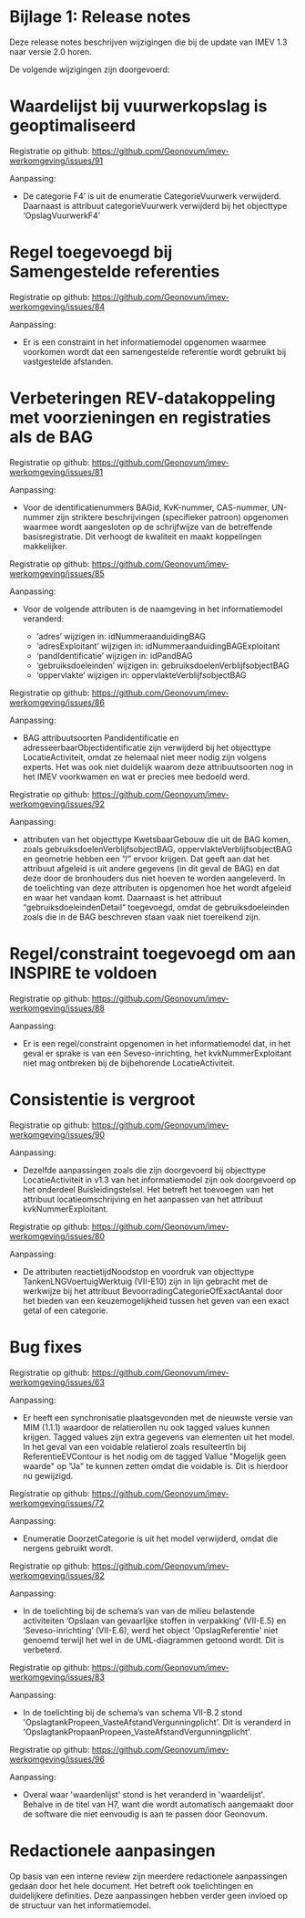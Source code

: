 Bijlage 1: Release notes
=========

Deze release notes beschrijven wijzigingen die bij de update van IMEV 1.3 naar versie 2.0 horen.



De volgende wijzigingen zijn doorgevoerd:

# Waardelijst bij vuurwerkopslag is geoptimaliseerd

Registratie op github: https://github.com/Geonovum/imev-werkomgeving/issues/91

Aanpassing:
- De categorie F4’ is uit de enumeratie CategorieVuurwerk verwijderd. Daarnaast is attribuut categorieVuurwerk verwijderd bij het objecttype ‘OpslagVuurwerkF4’

# Regel toegevoegd bij Samengestelde referenties

Registratie op github: https://github.com/Geonovum/imev-werkomgeving/issues/84 

Aanpassing:
- Er is een constraint in het informatiemodel opgenomen waarmee voorkomen wordt dat een samengestelde referentie wordt gebruikt bij vastgestelde afstanden.

# Verbeteringen REV-datakoppeling met voorzieningen en registraties als de BAG

Registratie op github: https://github.com/Geonovum/imev-werkomgeving/issues/81

Aanpassing:
- Voor de identificatienummers BAGid, KvK-nummer, CAS-nummer, UN-nummer zijn striktere beschrijvingen (specifieker patroon) opgenomen waarmee wordt aangesloten op de schrijfwijze van de betreffende basisregistratie.
Dit verhoogt de kwaliteit en maakt koppelingen makkelijker.

Registratie op github: https://github.com/Geonovum/imev-werkomgeving/issues/85

Aanpassing:
- Voor de volgende attributen is de naamgeving in het informatiemodel veranderd:
  
    - ‘adres’ wijzigen in: idNummeraanduidingBAG
    - ‘adresExploitant’ wijzigen in: idNummeraanduidingBAGExploitant
    - ‘pandIdentificatie’ wijzigen in: idPandBAG
    - ‘gebruiksdoeleinden’ wijzigen in: gebruiksdoelenVerblijfsobjectBAG
    - ‘oppervlakte’ wijzigen in: oppervlakteVerblijfsobjectBAG

Registratie op github: https://github.com/Geonovum/imev-werkomgeving/issues/86

Aanpassing:
- BAG attribuutsoorten Pandidentificatie en adresseerbaarObjectidentificatie zijn verwijderd bij het objecttype LocatieActiviteit, omdat ze helemaal niet meer nodig zijn volgens experts. 
Het was ook niet duidelijk waarom deze attribuutsoorten nog in het IMEV voorkwamen en wat er precies mee bedoeld werd.

Registratie op github: https://github.com/Geonovum/imev-werkomgeving/issues/92

Aanpassing:
- attributen van het objecttype KwetsbaarGebouw die uit de BAG komen, zoals gebruiksdoelenVerblijfsobjectBAG, oppervlakteVerblijfsobjectBAG en geometrie hebben een “/” ervoor krijgen. 
Dat geeft aan dat het attribuut afgeleid is uit andere gegevens (in dit geval de BAG) en dat deze door de bronhouders dus niet hoeven te worden aangeleverd.
In de toelichting van deze attributen is opgenomen hoe het wordt afgeleid en waar het vandaan komt. 
Daarnaast is het attribuut “gebruiksdoeleindenDetail“ toegevoegd, omdat de gebruiksdoeleinden zoals die in de BAG beschreven staan vaak niet toereikend zijn.

# Regel/constraint toegevoegd om aan INSPIRE te voldoen

Registratie op github: https://github.com/Geonovum/imev-werkomgeving/issues/88

Aanpassing:
- Er is een regel/constraint opgenomen in het informatiemodel dat, in het geval er sprake is van een Seveso-inrichting, het kvkNummerExploitant niet mag ontbreken bij de bijbehorende LocatieActiviteit. 

# Consistentie is vergroot

Registratie op github: https://github.com/Geonovum/imev-werkomgeving/issues/90

Aanpassing:
- Dezelfde aanpassingen zoals die zijn doorgevoerd bij objecttype LocatieActiviteit in v1.3 van het informatiemodel zijn ook doorgevoerd op het onderdeel Buisleidingstelsel. Het betreft het toevoegen van het attribuut locatieomschrijving en het aanpassen van het attribuut kvkNummerExploitant. 

Registratie op github: https://github.com/Geonovum/imev-werkomgeving/issues/80

Aanpassing:
- De attributen reactietijdNoodstop en voordruk van objecttype TankenLNGVoertuigWerktuig (VII-E10) zijn in lijn gebracht met de werkwijze bij het attribuut BevoorradingCategorieOfExactAantal door het bieden van een keuzemogelijkheid tussen het geven van een exact getal of een categorie. 

# Bug fixes

Registratie op github: https://github.com/Geonovum/imev-werkomgeving/issues/63

Aanpassing:
- Er heeft een synchronisatie plaatsgevonden met de nieuwste versie van MIM (1.1.1) waardoor de relatierollen nu ook tagged values kunnen krijgen. Tagged values zijn extra gegevens van elementen uit het model.
In het geval van een voidable relatierol zoals resulteertIn bij ReferentieEVContour is het nodig om de tagged Vallue "Mogelijk geen waarde" op "Ja" te kunnen zetten omdat die voidable is. Dit is hierdoor nu gewijzigd.

Registratie op github: https://github.com/Geonovum/imev-werkomgeving/issues/72

Aanpassing:
- Enumeratie DoorzetCategorie is uit het model verwijderd, omdat die nergens gebruikt wordt.

Registratie op github: https://github.com/Geonovum/imev-werkomgeving/issues/82

Aanpassing:
- In de toelichting bij de schema’s van van de milieu belastende activiteiten ‘Opslaan van gevaarlijke stoffen in verpakking’ (VII-E.5) en ‘Seveso-inrichting’ (VII-E.6), werd het object 'OpslagReferentie' niet genoemd terwijl het wel in de UML-diagrammen getoond wordt. Dit is verbeterd.

Registratie op github: https://github.com/Geonovum/imev-werkomgeving/issues/83

Aanpassing:
- In de toelichting bij de schema’s van schema VII-B.2 stond 'OpslagtankPropeen_VasteAfstandVergunningplicht'.
Dit is veranderd in 'OpslagtankPropaanPropeen_VasteAfstandVergunningplicht'.

Registratie op github: https://github.com/Geonovum/imev-werkomgeving/issues/96

Aanpassing:
- Overal waar 'waardenlijst' stond is het veranderd in 'waardelijst'. Behalve in de titel van H7, want die wordt automatisch aangemaakt door de software die niet eenvoudig is aan te passen door Geonovum.

# Redactionele aanpasingen

Op basis van een interne review zijn meerdere redactionele aanpassingen gedaan door het hele document. Het betreft ook toelichtingen en duidelijkere definities. 
Deze aanpassingen hebben verder geen invloed op de structuur van het informatiemodel.

